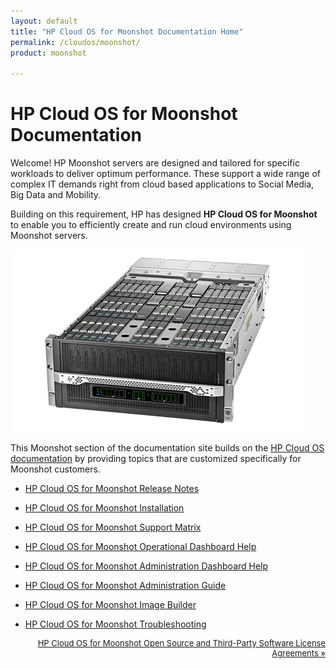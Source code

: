 ```yaml
---
layout: default
title: "HP Cloud OS for Moonshot Documentation Home"
permalink: /cloudos/moonshot/
product: moonshot

---
```


# HP Cloud OS for Moonshot Documentation 

Welcome! HP Moonshot servers are designed and tailored for specific workloads to deliver optimum performance. These support a wide range of 
complex IT demands right from cloud based applications to Social Media, Big Data and Mobility. 

Building on this requirement, HP has designed <nobr><b>HP Cloud OS for Moonshot</b></nobr> to enable you to efficiently create and run cloud environments using Moonshot servers. 

<img src="media/moonshot-server-hardware.jpg" title="Moonshot server" /> 

This Moonshot section of the documentation site builds on the [HP Cloud OS documentation](/cloudos/) by providing topics that are customized 
specifically for Moonshot customers.

* [HP Cloud OS for Moonshot Release Notes](/cloudos/moonshot/prepare/releasenotes/)

* [HP Cloud OS for Moonshot Installation](/cloudos/moonshot/install/)

* [HP Cloud OS for Moonshot Support Matrix](/cloudos/moonshot/prepare/supportmatrix/)

* [HP Cloud OS for Moonshot Operational Dashboard Help](/cloudos/moonshot/manage/operational-dashboard/)

* [HP Cloud OS for Moonshot Administration Dashboard Help](/cloudos/moonshot/manage/administration-dashboard/)

* [HP Cloud OS for Moonshot Administration Guide](/cloudos/moonshot/manage/administration-guide/)

* [HP Cloud OS for Moonshot Image Builder](/cloudos/moonshot/manage/image-builder/) 

* [HP Cloud OS for Moonshot Troubleshooting](/cloudos/moonshot/manage/troubleshooting/)

</ul>

<p style="font-size: small; text-align:right;"> 
<a href="/cloudos/moonshot/os-3rd-party-license-agreements/" target="os3p">HP Cloud OS for Moonshot Open Source and Third-Party Software License Agreements &#187;</a> 
</p>

<!-- Note: Cloud OS blue = #1796D3 --> 

